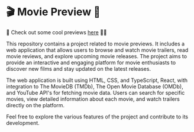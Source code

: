# 🎬 Movie Preview 🍿

🔗 Check out some cool previews [here](https://pbrovarnik.github.io/movie-preview) 🎥🍿

This repository contains a project related to movie previews. It includes a web application that allows users to browse and watch movie trailers, read movie reviews, and explore upcoming movie releases. The project aims to provide an interactive and engaging platform for movie enthusiasts to discover new films and stay updated on the latest releases.

The web application is built using HTML, CSS, and TypeScript, React, with integration to The MovieDB (TMDb), The Open Movie Database (OMDb), and YouTube API's for fetching movie data. Users can search for specific movies, view detailed information about each movie, and watch trailers directly on the platform.

Feel free to explore the various features of the project and contribute to its development.
